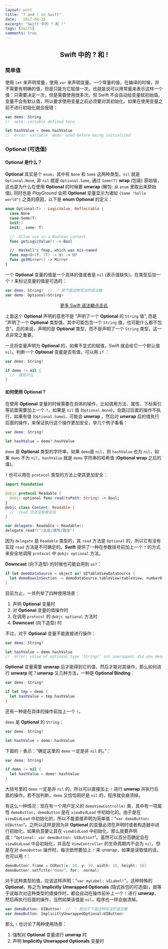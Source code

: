 ```yaml
---
layout: post
title: "? and ! in Swift"
date:   2017-04-25
excerpt: "Swift 中的 ? 和 !"
tags: [Swift]
comments: true
---
```


<center><h2>Swift 中的 ? 和 !</h2></center>

<!--more-->

### 简单值

使用 `let` 来声明常量，使用 `var` 来声明变量。一个常量的值，在编译的时候，并不需要有明确的值，但是只能为它赋值一次。也就是说可以用常量来表示这样一个值：只需要决定一次，但是需要使用很多次。但 Swift 不会自动给变量赋初始值，变量不会有默认值，所以要求使用变量之前必须要对其初始化。如果在使用变量之前不进行初始化就会报错：

```swift
var demo: String
//  note: variable defined here

let hashValue = demo.hashValue
//  error: variable 'demo' used before being initialized
```

### Optional (可选值)

#### Optional 是什么？

**Optional** 其实是个 `enum`，其中有 `None` 和 `Some` 这两种类型。`nil` 就是 `Optional.None`, 非 `nil` 就是 `Optional.Some`, 通过 `Some(T)` **wrap** (包装) 原始值，这也是为什么在使用 **Optional** 的时候要 **unwrap** (解包: 从 `enum` 里取出来原始值), 同时也是 *PlayGround* 会把 **Optional** 变量显示为诸如 `{Some "hello world"}` 之类的原因，以下是 **enum Optional** 的定义：

```swift
enum Optional<T> : LogicValue, Reflectable {
  case None
  case Some(T)
  init()
  init(_ some: T)

  //  Allow use in a Boolean context.
  func getLogicValue() -> Bool

  //  Haskell's fmap, which was mis-named
  func map<U>(f: (T) -> U) -> U?
  func getMirror() -> Mirror
}
```

一个 **Optional** 变量的值是一个具体的值或者是 `nil` (表示值缺失)。在类型后加一个 `?` 来标记变量的值是可选的：

```swift
var demo: String?  //  ? 是下面这种写法的语法糖
var demo: Optional<String>
```

<center><a href="https://uvwvu.xyz/Swift/syntactic-surgar-of-Swift.rust">更多 Swift 语法糖点击此</a></center>

上面这个 **Optional** 声明的意思不是 ”声明了一个 **Optional** 的 `String` 值”, 而是 ”声明了一个 **Optional** 类型值，其中可能包含一个 `String` 值，也可能什么都不包含”。总的来说，声明的是 **Optional** 类型，而不是声明了一个 `String` 类型，这一点非常之重要。

一旦将变量声明为 **Optional** 的，如果不显式的赋值，Swift 就会给它一个默认值 `nil`。判断一个 **Optional** 变量是否有值，可以用 `if` ：

```swift
var demo: String?

if demo != nil {
  //  做些什么
}
```

#### 如何使用 Optional？

在使用 **Optional** 变量的时候需要在具体的操作，比如调用方法、属性、下标索引等前面需要加上一个 `?`，如果是 `nil` 值 (`Optional.None`)，会跳过后面的操作不执行，如果有值 (`Optional.Some`)，可能会 **unwrap** ，然后对 **unwrap** 后的值执行后面的操作，来保证执行这个操作更加安全，举几个例子看看：

```swift
var demo: String?

let hashValue = demo?.hashValue
```

`demo` 是 **Optional** 类型的字符串，如果 `demo`是 `nil`，则 `hashValue` 也为 `nil`，如果 `demo` 不为 `nil`，`hashValue` 就是 `demo` 字符串的哈希值 (**Optional wrap** 之后的值)。

`?` 也可以用在 `protocol` 类型的方法上使其更加安全：

```swift
import Foundation

@objc protocol Readable {
  @objc optional func read(toPath: String) -> Bool;
}
@objc class Content: Readable {
  //  read 方法没有被实现
}

var delegate: Readable = Readable()
delegate.read?("/此处/填写/路径")
```
因为 `delegate` 是 `Readable` 类型的，其 `read` 方法是 `Optional` 的，所以它有没有实现 `read` 方法是不可确定的。**Swift** 提供了一种在参数括号前加上一个 `?` 的方式来安全地调用 `protocol` 中 `@objc optional` 方法。

**Downcast** (向下造型) 的时候也可能会用到 `as?`：

```swift
if let demoDataSource = object as? UITableViewDataSource {
  let demoRowsInSection  = demoDataSource.tableView(tableView, numberOfRowsInSection: 0)
}
```

目前为止，一共列举了四种使用场景：

1. 声明 **Optional** 变量时
2. 对 **Optional** 变量的值操作时
3. 在调用 `protocol` 的 `@objc optional` 方法时
4. **Downcast** (向下造型) 时

不过，对于 **Optional** 变量不能直接进行操作：

```swift
var demo: String?

let hashValue = demo.hashValue
//  error: value of optional type 'String?' not unwrapped; did you mean to use '!' or '?'?
```

**Optional** 变量需要 **unwrap** 后才能得到它的值，然后才能对其操作，那么如何进行 **unwarp** 呢？**unwrap** 又几种方法，一种是 **Optional Binding**：

```swift
var demo: String?

if let tmp = demo {
  let hashValue = tmp.hashValue
}
```

还有一种是在具体的操作前加上一个 `!`。

`demo` 是 **Optional** 的 `String`：

```swift
var demo: String?

let hashValue = demo!.hashValue
```

下面的 `!` 表示：“确定这里的 `demo` 一定是非 `nil` 的。”：

```swift
var demo: String?

if demo != nil {
  let hashValue = demo!.hashValue
}
```

大括号里的 `demo` 一定是非 `nil` 的，所以可以直接加上 `!` 进行 **unwrap** 并执行后面的操作。若不加判断，`demo` 又恰恰刚好是 `nil` 的，程序就会崩溃掉。

有这么一种情况：现在有一个用户定义的 `demoViewController` 类，其中有一项属性 `demoButton`，`demoButton` 是在 `viewDidLoad` 中初始化的。由于是在 `viewDidLoad` 中初始化的，所以不能直接声明为简单值：“`var demoButton: UIButton`”。之所以这样是因为非 **Optional** 的变量必须在声明时或者构造器中进行初始化，如果执意要让其在 `viewDidLoad` 中初始化，那么就要声明成：“`Optional: var demoButton: UIButton?`”。虽然可以百分百确定会在 `viewDidLoad` 中会初始化，并且在 `ViewController` 的生命周期内不会为 `nil`，但是在对 `demoButton` 操作时，每次依然要加上 `!` 来 unwrap，如果是读取值的话，也可以用 `?`：

```swift
demoButton!.frame = CGRect(x: 10, y: 10, width: 10, height: 10)
demoButton!.setTitle("demo", for: .normal)
```

对于这种类型的值，应该这样声明：“`var myLabel: UILabel!`”。这种特殊的 **Optional**，称之为 **Implicitly Unwrapped Optionals** (隐式拆包的可选值)，就等于说每次对这种类型的值操作时，都会自动在操作前补上一个 `!` 进行 **unwrap**，然后再执行后面的操作，当然如果该值是 `nil`，程序也一样会崩溃掉。

```swift
var demoButton: UIButton!  //  ! 相当于下面这种写法的语法糖
var demoButton: ImplicitlyUnwrappedOptional<UIButton>
```
那么 `!` 也讨论了两种使用场景：

1. 强制对 **Optional** 变量进行 **unwrap** 时
2. 声明 **Implicitly Unwrapped Optionals** 变量时